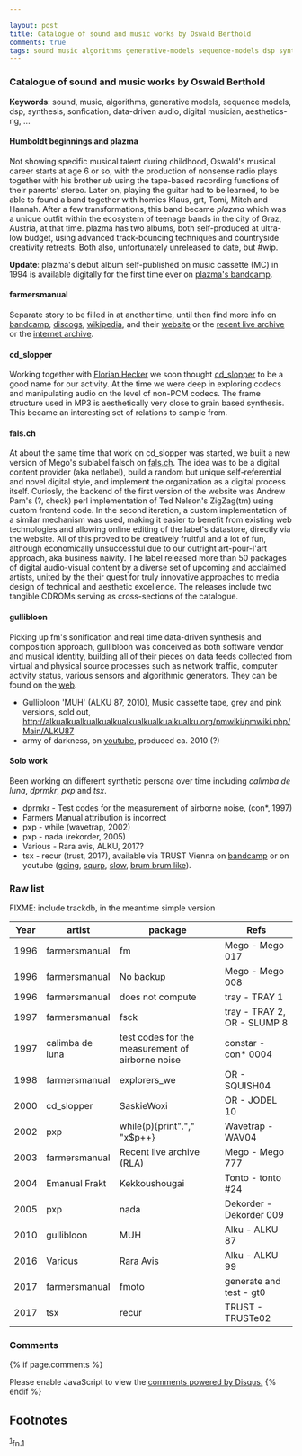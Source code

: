 ```yaml
---

layout: post
title: Catalogue of sound and music works by Oswald Berthold
comments: true
tags: sound music algorithms generative-models sequence-models dsp synthesis sonfication data-driven-audio digital-musician aesthetics-ng
---
```


### Catalogue of sound and music works by Oswald Berthold

**Keywords**: sound, music, algorithms, generative models, sequence models, dsp, synthesis, sonfication, data-driven audio, digital musician, aesthetics-ng, ...

#### Humboldt beginnings and plazma

Not showing specific musical talent during childhood, Oswald's musical career starts at age 6 or so, with the production of nonsense radio plays together with his brother *ub* using the tape-based recording functions of their parents' stereo. Later on, playing the guitar had to be learned, to be able to found a band together with homies Klaus, grt, Tomi, Mitch and Hannah. After a few transformations, this band became *plazma* which was a unique outfit within the ecosystem of teenage bands in the city of Graz, Austria, at that time. plazma has two albums, both self-produced at ultra-low budget, using advanced track-bouncing techniques and countryside creativity retreats. Both also, unfortunately unreleased to date, but \#wip.

**Update**: plazma's debut album self-published on music cassette (MC) in 1994 is available digitally for the first time ever on [plazma's bandcamp](https://plazmagraz.bandcamp.com/releases).

#### farmersmanual

Separate story to be filled in at another time, until then find more info on [bandcamp](https://farmersmanual.bandcamp.com/), [discogs](https://www.discogs.com/artist/356-Farmers-Manual), [wikipedia](https://en.wikipedia.org/wiki/Farmers_Manual), and their [website](http://web.fm) or the [recent live archive](http://rla.web.fm) or the [internet archive](https://archive.org/search.php?query=farmersmanual).

#### cd\_slopper

Working together with [Florian Hecker](http://florianhecker.blogspot.com/) we soon thought [cd\_slopper](https://www.discogs.com/artist/11328-CD_slopper) to be a good name for our activity. At the time we were deep in exploring codecs and manipulating audio on the level of non-PCM codecs. The frame structure used in MP3 is aesthetically very close to grain based synthesis. This became an interesting set of relations to sample from.

#### fals.ch

At about the same time that work on cd\_slopper was started, we built a new version of Mego's sublabel falsch on [fals.ch](https://web.archive.org/web/19991218005216/http://fals.ch). The idea was to be a digital content provider (aka netlabel), build a random but unique self-referential and novel digital style, and implement the organization as a digital process itself. Curiosly, the backend of the first version of the website was Andrew Pam's (?, check) perl implementation of Ted Nelson's ZigZag(tm) using custom frontend code. In the second iteration, a custom implementation of a similar mechanism was used, making it easier to benefit from existing web technologies and allowing online editing of the label's datastore, directly via the website. All of this proved to be creatively fruitful and a lot of fun, although economically unsuccessful due to our outright art-pour-l'art approach, aka business naivity. The label released more than 50 packages of digital audio-visual content by a diverse set of upcoming and acclaimed artists, united by the their quest for truly innovative approaches to media design of technical and aesthetic excellence. The releases include two tangible CDROMs serving as cross-sections of the catalogue.

#### gullibloon

Picking up fm's sonification and real time data-driven synthesis and composition approach, gullibloon was conceived as both software vendor and musical identity, building all of their pieces on data feeds collected from virtual and physical source processes such as network traffic, computer activity status, various sensors and algorithmic generators. They can be found on the [web](https://gullibloon.org).

-   Gullibloon 'MUH' (ALKU 87, 2010), Music cassette tape, grey and pink versions, sold out, <http://alkualkualkualkualkualkualkualkualkualku.org/pmwiki/pmwiki.php/Main/ALKU87>
-   army of darkness, on [youtube](https://www.youtube.com/watch?v=a7nEPDXEioM&t=28s), produced ca. 2010 (?)

#### Solo work

Been working on different synthetic persona over time including *calimba de luna*, *dprmkr*, *pxp* and *tsx*.

-   dprmkr - Test codes for the measurement of airborne noise, (con\*, 1997)
-   Farmers Manual attribution is incorrect
-   pxp - while (wavetrap, 2002)
-   pxp - nada (rekorder, 2005)
-   Various - Rara avis, ALKU, 2017?
-   tsx - recur (trust, 2017), available via TRUST Vienna on [bandcamp](https://trust.bandcamp.com/album/recur) or on youtube ([going](https://www.youtube.com/watch?v=K6gjx773udo), [squrp](https://www.youtube.com/watch?v=lSqJ-OmqtDA), [slow](https://www.youtube.com/watch?v=-MyBKmX7xpA), [brum brum like](https://www.youtube.com/watch?v=oEtSrK6kbO4)).

### Raw list

FIXME: include trackdb, in the meantime simple version

| **Year** | **artist**      | **package**                                      | **Refs**                    |
| -------- | --------------- | ------------------------------------------------ | --------------------------- |
| 1996     | farmersmanual   | fm                                               | Mego - Mego 017             |
| 1996     | farmersmanual   | No backup                                        | Mego - Mego 008             |
| 1996     | farmersmanual   | does not compute                                 | tray - TRAY 1               |
| 1997     | farmersmanual   | fsck                                             | tray - TRAY 2, OR - SLUMP 8 |
| 1997     | calimba de luna | test codes for the measurement of airborne noise | constar - con\* 0004        |
| 1998     | farmersmanual   | explorers\_we                                    | OR - SQUISH04               |
| 2000     | cd\_slopper     | SaskieWoxi                                       | OR - JODEL 10               |
| 2002     | pxp             | while(p){print"."," "x$p++}                      | Wavetrap - WAV04            |
| 2003     | farmersmanual   | Recent live archive (RLA)                        | Mego - Mego 777             |
| 2004     | Emanual Frakt   | Kekkoushougai                                    | Tonto - tonto \#24          |
| 2005     | pxp             | nada                                             | Dekorder - Dekorder 009     |
| 2010     | gullibloon      | MUH                                              | Alku - ALKU 87              |
| 2016     | Various         | Rara Avis                                        | Alku - ALKU 99              |
| 2017     | farmersmanual   | fmoto                                            | generate and test - gt0     |
| 2017     | tsx             | recur                                            | TRUST - TRUSTe02            |

<!--
References: autopop, augmented creativity, augmented editing,
teaching, game sounds, sonification, information sound scapes.
-->

<!-- {% include archive.html %} -->

### Comments

{% if page.comments %}
<div id="disqus_thread"></div>
<script>

/**
*  RECOMMENDED CONFIGURATION VARIABLES: EDIT AND UNCOMMENT THE SECTION BELOW TO INSERT DYNAMIC VALUES FROM YOUR PLATFORM OR CMS.
*  LEARN WHY DEFINING THESE VARIABLES IS IMPORTANT: https://disqus.com/admin/universalcode/#configuration-variables*/
/*
var disqus_config = function () {
this.page.url = PAGE_URL;  // Replace PAGE_URL with your page's canonical URL variable
this.page.identifier = PAGE_IDENTIFIER; // Replace PAGE_IDENTIFIER with your page's unique identifier variable
};
*/
(function() { // DON'T EDIT BELOW THIS LINE
var d = document, s = d.createElement('script');
s.src = '//x75.disqus.com/embed.js';
s.setAttribute('data-timestamp', +new Date());
(d.head || d.body).appendChild(s);
})();
</script>
<noscript>Please enable JavaScript to view the <a href="https://disqus.com/?ref_noscript">comments powered by Disqus.</a></noscript>
{% endif %}


Footnotes
---------

<sup><a id="fn.1" href="#fnr.1">1</a></sup>fn.1

